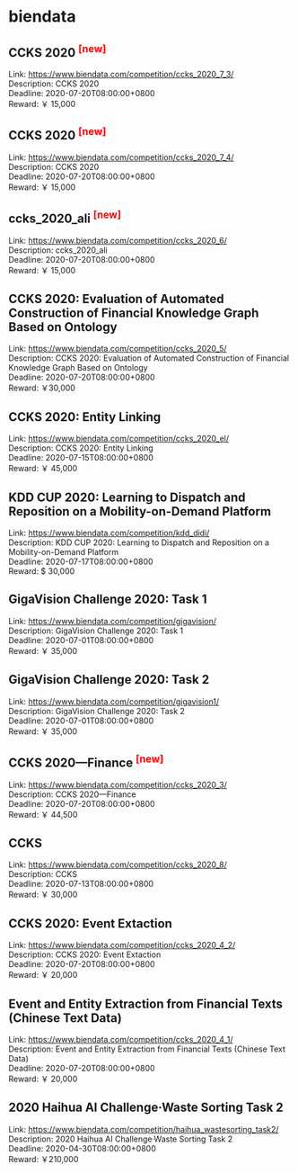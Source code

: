 # biendata



## CCKS 2020 <sup style="color:red">[new]<sup>  

Link: https://www.biendata.com/competition/ccks_2020_7_3/  
Description: CCKS 2020  
Deadline: 2020-07-20T08:00:00+0800  
Reward: ￥ 15,000  


## CCKS 2020 <sup style="color:red">[new]<sup>  

Link: https://www.biendata.com/competition/ccks_2020_7_4/  
Description: CCKS 2020  
Deadline: 2020-07-20T08:00:00+0800  
Reward: ￥ 15,000  


## ccks_2020_ali <sup style="color:red">[new]<sup>  

Link: https://www.biendata.com/competition/ccks_2020_6/  
Description: ccks_2020_ali  
Deadline: 2020-07-20T08:00:00+0800  
Reward: ￥ 15,000  


## CCKS 2020: Evaluation of Automated Construction of Financial Knowledge Graph Based on Ontology

Link: https://www.biendata.com/competition/ccks_2020_5/  
Description: CCKS 2020: Evaluation of Automated Construction of Financial Knowledge Graph Based on Ontology  
Deadline: 2020-07-20T08:00:00+0800  
Reward: ￥30,000  


## CCKS 2020: Entity Linking

Link: https://www.biendata.com/competition/ccks_2020_el/  
Description: CCKS 2020: Entity Linking  
Deadline: 2020-07-15T08:00:00+0800  
Reward: ￥ 45,000  


## KDD CUP 2020: Learning to Dispatch and Reposition on a Mobility-on-Demand Platform

Link: https://www.biendata.com/competition/kdd_didi/  
Description: KDD CUP 2020: Learning to Dispatch and Reposition on a Mobility-on-Demand Platform  
Deadline: 2020-07-17T08:00:00+0800  
Reward: $ 30,000  


## GigaVision Challenge 2020: Task 1

Link: https://www.biendata.com/competition/gigavision/  
Description: GigaVision Challenge 2020: Task 1  
Deadline: 2020-07-01T08:00:00+0800  
Reward: ￥ 35,000  


## GigaVision Challenge 2020: Task 2

Link: https://www.biendata.com/competition/gigavision1/  
Description: GigaVision Challenge 2020: Task 2  
Deadline: 2020-07-01T08:00:00+0800  
Reward: ￥ 35,000  


## CCKS 2020—Finance <sup style="color:red">[new]<sup>  

Link: https://www.biendata.com/competition/ccks_2020_3/  
Description: CCKS 2020—Finance  
Deadline: 2020-07-20T08:00:00+0800  
Reward: ￥ 44,500  


## CCKS

Link: https://www.biendata.com/competition/ccks_2020_8/  
Description: CCKS  
Deadline: 2020-07-13T08:00:00+0800  
Reward: ￥ 30,000  


## CCKS 2020: Event Extaction

Link: https://www.biendata.com/competition/ccks_2020_4_2/  
Description: CCKS 2020: Event Extaction  
Deadline: 2020-07-20T08:00:00+0800  
Reward: ￥ 20,000  


## Event and Entity Extraction from Financial Texts (Chinese Text Data)

Link: https://www.biendata.com/competition/ccks_2020_4_1/  
Description: Event and Entity Extraction from Financial Texts (Chinese Text Data)  
Deadline: 2020-07-20T08:00:00+0800  
Reward: ￥ 20,000  


## 2020 Haihua AI Challenge·Waste Sorting Task 2

Link: https://www.biendata.com/competition/haihua_wastesorting_task2/  
Description: 2020 Haihua AI Challenge·Waste Sorting Task 2  
Deadline: 2020-04-30T08:00:00+0800  
Reward: ￥210,000  

